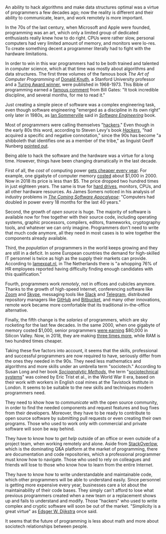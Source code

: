 An ability to hack algorithms and make data structures optimal
was a virtue of programmers a few decades ago; now the reality is
different and their ability to communicate, learn, and work remotely
is more important.

In the 70s of the last century, when Microsoft and Apple were founded,
programming was an art, which only a limited group of dedicated
enthusiasts really knew how to do right. CPUs were rather slow,
personal computers had very limited amount of memory, and monitors
were lo-res. To create something decent a programmer literally had to
fight with the hardware limitations.

In order to win in this war programmers had to be both trained and talented in
computer science, which at that time was mostly about algorithms and data structures.
The first three volumes of the famous book _The Art of Computer Programming_ of
[Donald Knuth](https://en.wikipedia.org/wiki/Donald_Knuth),
a Stanford University professor and a
[Turing Award winner](https://amturing.acm.org/award_winners/knuth_1013846.cfm),
were published in 1968-1973.
This Bible of programming earned a [famous comment](https://www.technologyreview.com/s/400456/rewriting-the-bible-in-0s-and-1s/)
from Bill Gates: "It took incredible discipline, and several months, for me to read it."

Just creating a simple piece of software was a complex engineering task,
even though software engineering "emerged as a discipline in its own right"
only later in 1980s, as [Ian Sommerville](https://en.wikipedia.org/wiki/Ian_Sommerville_%28academic%29)
said in [_Software Engineering_](https://amzn.to/2HlrI5P) book.

Most of programmers were calling themselves "[hackers](https://www.newyorker.com/tech/elements/a-short-history-of-hack)."
Even though in the early 80s this word,
according to Steven Levy's book [_Hackers_](https://amzn.to/2Es93C4),
"had acquired a specific and negative connotation,"
since the 90s has become
"a shibboleth that identifies one as a member of the tribe,"
as linguist Geoff Nunberg
[pointed out](http://www.npr.org/blogs/alltechconsidered/2014/01/16/263088398/hackers-techies-what-to-call-san-franciscos-newcomers).

Being able to hack the software and the hardware was a virtue for a long time.
However, things have been changing dramatically in the last decade.

First of all, the _cost_ of computing power [gets cheaper every year](https://www.fool.com/investing/general/2013/04/19/the-simple-reason-why-computers-keep-getting-bette.aspx).
For example, one gigabyte of computer memory [costed](http://www.jcmit.com/memoryprice.htm)
about $1,000 in 2000.
Now in 2018 its price is less than $5. The price dropped two hundred times in just
eighteen years. The same is true for
[hard drives](http://ns1758.ca/winch/winchest.html), monitors, CPUs, and all
other hardware resources. As James Somers noticed in his analysis of industry problems in
[_The Coming Software Apocalypse_](https://www.theatlantic.com/technology/archive/2017/09/saving-the-world-from-code/540393/):
"Computers had doubled in power every 18 months for the last 40 years."

Second, the growth of _open source_ is huge. The majority of software is available
now for free together with their source code, including operating systems,
graphic processors, compilers, editors, frameworks, cryptography
tools, and whatever we can only imagine. Programmers don't need to
write that much code anymore, all they need in most cases is to wire together the
components already available.

Third, the _population_ of programmers in the world keeps growing and they are
still in a deficit. In some European countries the demand for high-skilled
IT personnel is twice as high as the supply their markets can provide.
According to [Iamexpat.nl](https://www.iamexpat.nl/career/employment-news/gaps-dutch-labour-market-ict-tech-and-sales-skills-demand),
in The Netherlands there is "a whopping 76% of HR employees reported having difficulty
finding enough candidates with this qualification."

Fourth, programmers work _remotely_, not in offices and cubicles anymore.
Thanks to the growth of high-speed Internet,
conferencing software like [Zoom](http://www.zoom.us) and [Skype](http://www.skype.com),
messaging tools like [Slack](http://www.slack.com)
and
[Telegram](https://telegram.org/),
distributed repository managers like
[GitHub](https://github.com) and [Bitbucket](https://bitbucket.org/),
and many other innovations, remote work became more comfortable that
its traditional in-the-office alternative.

Finally, the fifth change is the _salaries_ of programmers, which are sky
rocketing for the last few decades. In the same 2000, when one
gigabyte of memory costed $1,000, senior programmers
[were earning](http://markcunningham91.blogspot.com/2013/05/a-history-of-offers-to-software.html)
$80,000 in Silicon Valley. Now, in 2018, they are making
[three times more](https://www.nytimes.com/2017/10/22/technology/artificial-intelligence-experts-salaries.html),
while RAM is two hundred times cheaper.

Taking these five factors into account, it seems that the skills,
professional and successful programmers are now required to have, seriously
differ from the ones they needed in the 90s. They need less mathematics
and algorithms and more skills under an umbrella term "sociotech."
According to Susan Long and her book [_Socioanalytic Methods_](https://amzn.to/2uTJ1rS),
the term "[sociotechnical systems](https://en.wikipedia.org/wiki/Sociotechnical_system)"
was coined by Eric Trist et al., in the World War II era, based on their work with workers
in English coal mines at the Tavistock Institute in London. It seems to be
suitable to the new skills and techniques modern programmers need.

They need to khow how to _communicate_ with the open source community, in order
to find the needed components and request features and bug fixes from
their developers. Moreover, they have to be ready to contribute to open
source software by submitting pull requests or even creating their own
programs. Those who used to work only with commercial and private software
will soon be way behind.

They have to know how to _get help_ outside of an office or even outside of
a project team, when working remotely and alone. Aside from
[StackOverlow](http://www.stackoverflow.com), which is the dominating
Q&A platform at the market of programming, there are documentation and
code repositories, which a professional programmer must know how to navigate.
Those who used to rely on colleagues and friends will lose to those
who know how to learn from the entire Internet.

They have to know how to write understandable and maintainable code, which
other programmers will be able to understand easily. Since personnel is
getting more expensive every year, businesses care a lot about the maintainability
of their code bases. They simply can't afford to lose what previous
programmers created when a new team or a replacement shows up and fails
to understand and modify. Those "hackers" who used to write complex and cryptic
software will soon be out of the market. "Simplicity is a great virtue"
as [Edsger W. Dijkstra](https://en.wikipedia.org/wiki/Edsger_W._Dijkstra) once said.

It seems that the future of programming is less about math and more about
sociotech relationships between people.
